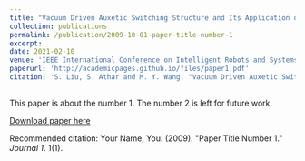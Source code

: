 ```yaml
---
title: "Vacuum Driven Auxetic Switching Structure and Its Application on a Gripper and Quadruped"
collection: publications
permalink: /publication/2009-10-01-paper-title-number-1
excerpt: 
date: 2021-02-10
venue: 'IEEE International Conference on Intelligent Robots and Systems'
paperurl: 'http://academicpages.github.io/files/paper1.pdf'
citation: 'S. Liu, S. Athar and M. Y. Wang, "Vacuum Driven Auxetic Switching Structure and Its Application on a Gripper and Quadruped," 2020 IEEE/RSJ International Conference on Intelligent Robots and Systems (IROS), 2020, pp. 8829-8834, doi: 10.1109/IROS45743.2020.9341338.'
---
```

This paper is about the number 1. The number 2 is left for future work.

[Download paper here](https://doi.org/10.1109/IROS45743.2020.9341338)

Recommended citation: Your Name, You. (2009). "Paper Title Number 1." <i>Journal 1</i>. 1(1).
